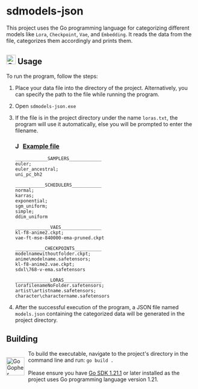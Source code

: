 # sdmodels-json

This project uses the Go programming language for categorizing different models like `Lora`, `Checkpoint`, `Vae`, and `Embedding`. It reads the data from the file, categorizes them accordingly and prints them.

## <img src="https://go.dev/images/gophers/graduate-colorized.svg" width="25" alt="Gopher with a graduation cap"> Usage

To run the program, follow the steps:

1. Place your data file into the directory of the project. Alternatively, you can specify the path to the file while running the program.

2. Open `sdmodels-json.exe`

3. If the file is in the project directory under the name `loras.txt`, the program will use it automatically, else you will be prompted to enter the filename.

   ### <img src="https://go.dev/images/icons/package.svg" width="16" alt="JSON"> [Example file](loras.example.txt)
   ```text
   ____________SAMPLERS____________
   euler;
   euler_ancestral;
   uni_pc_bh2
      
   ___________SCHEDULERS___________
   normal;
   karras;
   exponential;
   sgm_uniform;
   simple;
   ddim_uniform
      
   _____________VAES_______________
   kl-f8-anime2.ckpt;
   vae-ft-mse-840000-ema-pruned.ckpt
      
   ___________CHECKPOINTS__________
   modelnamewithoutfolder.ckpt;
   anime\modelname.safetensors;
   kl-f8-anime2.vae.ckpt;
   sdxl\768-v-ema.safetensors
      
   _____________LORAS______________
   lorafilenameNoFolder.safetensors;
   artist\artistname.safetensors;
   character\charactername.safetensors
   ```

4. After the successful execution of the program, a JSON file named `models.json` containing the categorized data will be generated in the project directory.

## Building

<div style="display: flex; align-items: center;">
    <img src="https://go.dev/images/gophers/ladder.svg" width="48" alt="Go Gopher climbing a ladder.">
    <div style="margin-left: 10px;">
        To build the executable, navigate to the project's directory in the command line and run: 
        <code>go build .</code><br/><br/>Please ensure you have
        <a href="https://go.dev/">Go SDK 1.21.1</a> or later installed as the project uses Go 
        programming language version 1.21.
    </div>
</div>